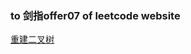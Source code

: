 ### to 剑指offer07 of leetcode website

[重建二叉树](https://leetcode-cn.com/problems/zhong-jian-er-cha-shu-lcof/)